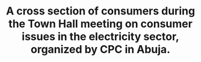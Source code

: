 ---
title: A cross section of consumers during the Town Hall meeting on consumer issues in the electricity sector, organized by CPC in Abuja.
image: /uploads/townhall-03.jpg
dimensions: 1012x675
---